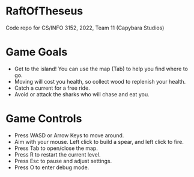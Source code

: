 # RaftOfTheseus
Code repo for CS/INFO 3152, 2022, Team 11 (Capybara Studios)

# Game Goals
- Get to the island! You can use the map (Tab) to help you find where to go.
- Moving will cost you health, so collect wood to replenish your health.
- Catch a current for a free ride.
- Avoid or attack the sharks who will chase and eat you.

# Game Controls
- Press WASD or Arrow Keys to move around.
- Aim with your mouse. Left click to build a spear, and left click to fire.
- Press Tab to open/close the map.
- Press R to restart the current level.
- Press Esc to pause and adjust settings.
- Press O to enter debug mode.